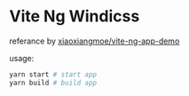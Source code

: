 # Vite Ng Windicss

referance by [xiaoxiangmoe/vite-ng-app-demo](https://github.com/xiaoxiangmoe/vite-ng-app-demo)

usage:

```sh
yarn start # start app
yarn build # build app
```
